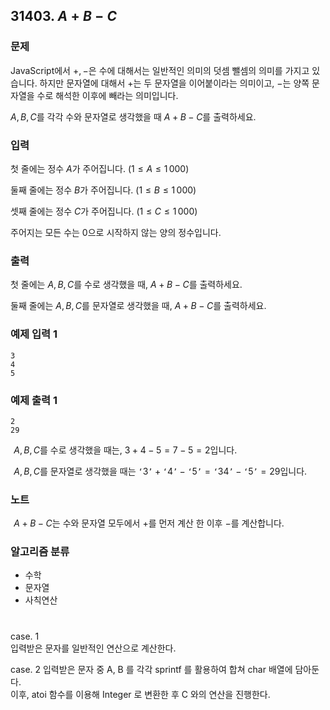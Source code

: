 ## 31403. $A + B - C$

### 문제
JavaScript에서 
$+, -$은 수에 대해서는 일반적인 의미의 덧셈 뺄셈의 의미를 가지고 있습니다. 하지만 문자열에 대해서 
$+$는 두 문자열을 이어붙이라는 의미이고, 
$-$는 양쪽 문자열을 수로 해석한 이후에 빼라는 의미입니다.  


$A, B, C$를 각각 수와 문자열로 생각했을 때 
$A+B-C$를 출력하세요.


### 입력
첫 줄에는 정수 
$A$가 주어집니다. 
$(1 \le A \le 1\,000)$ 

둘째 줄에는 정수 
$B$가 주어집니다. 
$(1 \le B \le 1\,000)$ 

셋째 줄에는 정수 
$C$가 주어집니다. 
$(1 \le C \le 1\,000)$ 

주어지는 모든 수는 
$0$으로 시작하지 않는 양의 정수입니다.


### 출력
첫 줄에는 
$A, B, C$를 수로 생각했을 때, 
$A+B-C$를 출력하세요.

둘째 줄에는 
$A, B, C$를 문자열로 생각했을 때, 
$A+B-C$를 출력하세요.

### 예제 입력 1
```
3
4
5
```

### 예제 출력 1
```
2
29
```
 
$A, B, C$를 수로 생각했을 때는, 
$3+4-5 = 7 - 5 = 2$입니다.

 
$A, B, C$를 문자열로 생각했을 때는 
$\texttt{`}3\texttt{'}+\texttt{`}4\texttt{'}-\texttt{`}5\texttt{'} = \texttt{`}34\texttt{'} - \texttt{`}5\texttt{'} = 29$입니다.

### 노트
 
$A+B-C$는 수와 문자열 모두에서 
$+$를 먼저 계산 한 이후 
$-$를 계산합니다.

### 알고리즘 분류
* 수학
* 문자열
* 사칙연산
 
#

case. 1  
입력받은 문자를 일반적인 연산으로 계산한다.  

case. 2
입력받은 문자 중 A, B 를 각각 sprintf 를 활용하여 합쳐 char 배열에 담아둔다.  
이후, atoi 함수를 이용해 Integer 로 변환한 후 C 와의 연산을 진행한다.